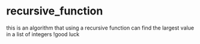 # recursive_function
this is an algorithm that using a recursive function can find the largest value in a list of integers !good luck
